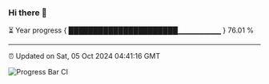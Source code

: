 ### Hi there 👋

⏳ Year progress { ██████████████████████▁▁▁▁▁▁▁▁ } 76.01 %

---

⏰ Updated on Sat, 05 Oct 2024 04:41:16 GMT

![Progress Bar CI](https://github.com/IshwaranRudhara/GIT-ACTION/workflows/Progress%20Bar%20CI/badge.svg)
